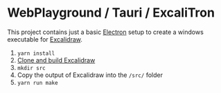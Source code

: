 # WebPlayground / Tauri / ExcaliTron

This project contains just a basic [Electron](https://www.electronjs.org/de/) setup to create a windows executable for [Excalidraw](https://github.com/excalidraw/excalidraw).

1. `yarn install`
2. [Clone and build Excalidraw](https://github.com/excalidraw/excalidraw#readme)
3. `mkdir src`
4. Copy the output of Excalidraw into the `/src/` folder
5. `yarn run make`
